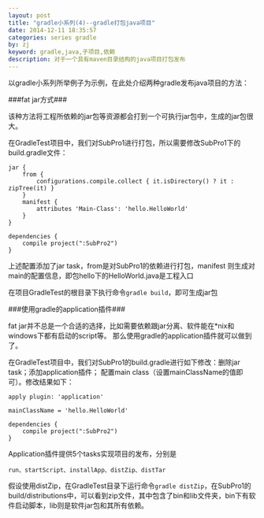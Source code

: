 ```yaml
---
layout: post
title: "gradle小系列(4)--gradle打包java项目"
date: 2014-12-11 18:35:57
categories: series gradle
by: zj
keyword: gradle,java,子项目,依赖
description: 对于一个具有maven目录结构的java项目打包发布
---
```

以gradle小系列所举例子为示例，在此处介绍两种gradle发布java项目的方法：

###fat jar方式###

该种方法将工程所依赖的jar包等资源都会打到一个可执行jar包中，生成的jar包很大。

在GradleTest项目中，我们对SubPro1进行打包，所以需要修改SubPro1下的build.gradle文件：
	
	jar {
		from { 
			configurations.compile.collect { it.isDirectory() ? it : zipTree(it) } 
		}
		manifest {
			attributes 'Main-Class': 'hello.HelloWorld'
		}
	}

	dependencies {
		compile project(":SubPro2")
	}

上述配置添加了jar task，from是对SubPro1的依赖进行打包，manifest 则生成对main的配置信息，即包hello下的HelloWorld.java是工程入口

在项目GradleTest的根目录下执行命令`gradle build`，即可生成jar包

###使用gradle的application插件###

fat jar并不总是一个合适的选择，比如需要依赖跟jar分离、软件能在*nix和windows下都有启动的script等。
那么使用gradle的application插件就可以做到了。

在GradleTest项目中，我们对SubPro1的build.gradle进行如下修改：删除jar task；添加application插件；
配置main class（设置mainClassName的值即可）。修改结果如下：

	apply plugin: 'application'

	mainClassName = 'hello.HelloWorld'

	dependencies {
		compile project(":SubPro2")
	}

Application插件提供5个tasks实现项目的发布，分别是

	run、startScript、installApp、distZip、distTar

假设使用distZip，在GradleTest目录下运行命令`gradle distZip`，在SubPro1的build/distributions中，可以看到zip文件，其中包含了bin和lib文件夹，bin下有软件启动脚本，lib则是软件jar包和其所有依赖。
